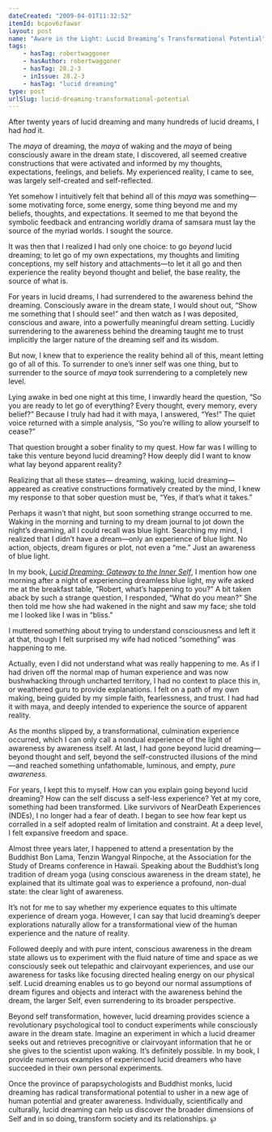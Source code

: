 ```yaml
---
dateCreated: "2009-04-01T11:32:52"
itemId: bcpov6zfawar
layout: post
name: "Aware in the Light: Lucid Dreaming’s Transformational Potential"
tags:
    - hasTag: robertwaggoner
    - hasAuthor: robertwaggoner
    - hasTag: 28.2-3
    - inIssue: 28.2-3
    - hasTag: "lucid dreaming"
type: post
urlSlug: lucid-dreaming-transformational-potential
---
```


After twenty years of lucid dreaming and many hundreds of lucid dreams, I had _had_ it.

The _maya_ of dreaming, the _maya_ of waking and the _maya_ of being consciously aware in the dream state, I discovered, all seemed creative constructions that were activated and informed by my thoughts, expectations, feelings, and beliefs. My experienced reality, I came to see, was largely self-created and self-reflected.

Yet somehow I intuitively felt that behind all of this _maya_ was something—some motivating force, some energy, some thing beyond me and my beliefs, thoughts, and expectations. It seemed to me that beyond the symbolic feedback and entrancing worldly drama of samsara must lay the source of the myriad worlds. I sought the source.

It was then that I realized I had only one choice: to go _beyond_ lucid dreaming; to let go of my own expectations, my thoughts and limiting conceptions, my self history and attachments—to let it all go and then experience the reality beyond thought and belief, the base reality, the source of what is.

For years in lucid dreams, I had surrendered to the awareness behind the dreaming. Consciously aware in the dream state, I would shout out, “Show me something that I should see!” and then watch as I was deposited, conscious and aware, into a powerfully meaningful dream setting. Lucidly surrendering to the awareness behind the dreaming taught me to trust implicitly the larger nature of the dreaming self and its wisdom.

But now, I knew that to experience the reality behind all of this, meant letting go of all of this. To surrender to one’s inner self was one thing, but to surrender to the source of _maya_ took surrendering to a completely new level.

Lying awake in bed one night at this time, I inwardly heard the question, “So you are ready to let go of everything? Every thought, every memory, every belief?” Because I truly had had it with maya, I answered, “Yes!” The quiet voice returned with a simple analysis, “So you’re willing to allow yourself to cease?”

That question brought a sober finality to my quest. How far was I willing to take this venture beyond lucid dreaming? How deeply did I want to know what lay beyond apparent reality?

Realizing that all these states— dreaming, waking, lucid dreaming— appeared as creative constructions formatively created by the mind, I knew my response to that sober question must be, “Yes, if that’s what it takes.”

Perhaps it wasn’t that night, but soon something strange occurred to me. Waking in the morning and turning to my dream journal to jot down the night’s dreaming, all I could recall was blue light. Searching my mind, I realized that I didn’t have a dream—only an experience of blue light. No action, objects, dream figures or plot, not even a “me.” Just an awareness of blue light.

In my book, _[Lucid Dreaming: Gateway to the Inner Self](https://www.lucidadvice.com/books/lucid-dreaming-gateway-to-the-inner-self/)_, I mention how one morning after a night of experiencing dreamless blue light, my wife asked me at the breakfast table, “Robert, what’s happening to you?” A bit taken aback by such a strange question, I responded, “What do you mean?” She then told me how she had wakened in the night and saw my face; she told me I looked like I was in “bliss.”

I muttered something about trying to understand consciousness and left it at that, though I felt surprised my wife had noticed “something” was happening to me.

Actually, even I did not understand what was really happening to me. As if I had driven off the normal map of human experience and was now bushwhacking through uncharted territory, I had no context to place this in, or weathered guru to provide explanations. I felt on a path of my own making, being guided by my simple faith, fearlessness, and trust. I had had it with maya, and deeply intended to experience the source of apparent reality.

As the months slipped by, a transformational, culmination experience occurred, which I can only call a nondual experience of the light of awareness by awareness itself. At last, I had gone beyond lucid dreaming—beyond thought and self, beyond the self-constructed illusions of the mind—and reached something unfathomable, luminous, and empty, _pure awareness_.

For years, I kept this to myself. How can you explain going beyond lucid dreaming? How can the self discuss a self-less experience? Yet at my core, something had been transformed. Like survivors of NearDeath Experiences (NDEs), I no longer had a fear of death. I began to see how fear kept us corralled in a self adopted realm of limitation and constraint. At a deep level, I felt expansive freedom and space.

Almost three years later, I happened to attend a presentation by the Buddhist Bon Lama, Tenzin Wangyal Rinpoche, at the Association for the Study of Dreams conference in Hawaii. Speaking about the Buddhist’s long tradition of dream yoga (using conscious awareness in the dream state), he explained that its ultimate goal was to experience a profound, non-dual state: the clear light of awareness.

It’s not for me to say whether my experience equates to this ultimate experience of dream yoga. However, I can say that lucid dreaming’s deeper explorations naturally allow for a transformational view of the human experience and the nature of reality.

Followed deeply and with pure intent, conscious awareness in the dream state allows us to experiment with the fluid nature of time and space as we consciously seek out telepathic and clairvoyant experiences, and use our awareness for tasks like focusing directed healing energy on our physical self. Lucid dreaming enables us to go beyond our normal assumptions of dream figures and objects and interact with the awareness behind the dream, the larger Self, even surrendering to its broader perspective.

Beyond self transformation, however, lucid dreaming provides science a revolutionary psychological tool to conduct experiments while consciously aware in the dream state. Imagine an experiment in which a lucid dreamer seeks out and retrieves precognitive or clairvoyant information that he or she gives to the scientist upon waking. It’s definitely possible. In my book, I provide numerous examples of experienced lucid dreamers who have succeeded in their own personal experiments.

Once the province of parapsychologists and Buddhist monks, lucid dreaming has radical transformational potential to usher in a new age of human potential and greater awareness. Individually, scientifically and culturally, lucid dreaming can help us discover the broader dimensions of Self and in so doing, transform society and its relationships. ℘
